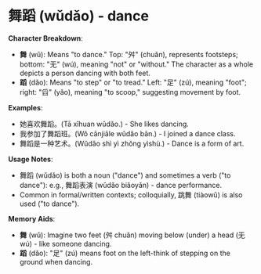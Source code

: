 # **舞蹈 (wǔdǎo) - dance**

**Character Breakdown**:  
- **舞** (wǔ): Means "to dance." Top: "舛" (chuǎn), represents footsteps; bottom: "无" (wú), meaning "not" or "without." The character as a whole depicts a person dancing with both feet.  
- **蹈** (dǎo): Means "to step" or "to tread." Left: "足" (zú), meaning "foot"; right: "舀" (yǎo), meaning "to scoop," suggesting movement by foot.

**Examples**:  
- 她喜欢舞蹈。(Tā xǐhuan wǔdǎo.) - She likes dancing.  
- 我参加了舞蹈班。(Wǒ cānjiāle wǔdǎo bān.) - I joined a dance class.  
- 舞蹈是一种艺术。(Wǔdǎo shì yì zhǒng yìshù.) - Dance is a form of art.

**Usage Notes**:  
- 舞蹈 (wǔdǎo) is both a noun ("dance") and sometimes a verb ("to dance"): e.g., 舞蹈表演 (wǔdǎo biǎoyǎn) - dance performance.  
- Common in formal/written contexts; colloquially, 跳舞 (tiàowǔ) is also used ("to dance").

**Memory Aids**:  
- **舞** (wǔ): Imagine two feet (舛 chuǎn) moving below (under) a head (无 wú) - like someone dancing.  
- **蹈** (dǎo): "足" (zú) means foot on the left-think of stepping on the ground when dancing.